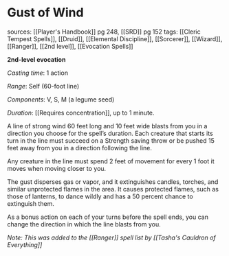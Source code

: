 # Gust of Wind
sources: [[Player's Handbook]] pg 248, [[SRD]] pg 152
tags: [[Cleric Tempest Spells]], [[Druid]], [[Elemental Discipline]], [[Sorcerer]], [[Wizard]], [[Ranger]], [[2nd level]], [[Evocation Spells]]

**2nd-level evocation**

*Casting time*: 1 action

*Range*: Self (60-foot line)

*Components*: V, S, M (a legume seed)

*Duration*: [[Requires concentration]], up to 1 minute.

A line of strong wind 60 feet long and 10 feet wide blasts from you in a direction you choose for the spell’s duration. Each creature that starts its turn in the line must succeed on a Strength saving throw or be pushed 15 feet away from you in a direction following the line.

Any creature in the line must spend 2 feet of movement for every 1 foot it moves when moving closer to you.

The gust disperses gas or vapor, and it extinguishes candles, torches, and similar unprotected flames in the area. It causes protected flames, such as those of lanterns, to dance wildly and has a 50 percent chance to extinguish them.

As a bonus action on each of your turns before the spell ends, you can change the direction in which the line blasts from you.

*Note: This was added to the [[Ranger]] spell list by [[Tasha's Cauldron of Everything]]*